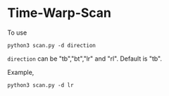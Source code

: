 # Time-Warp-Scan

To use

```
python3 scan.py -d direction
```

`direction` can be "tb","bt","lr" and "rl". Default is "tb".

Example,

```
python3 scan.py -d lr
```